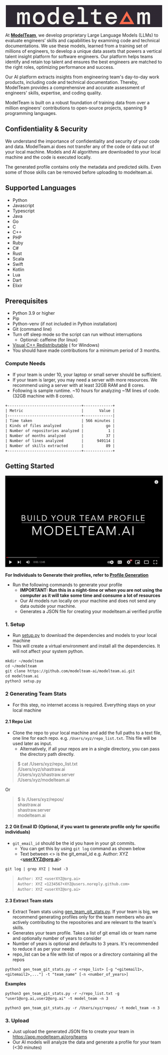 <div align="center">
  <img src="images/modelteam_logo_blk.png" alt="modelteam">
</div>

At **[ModelTeam](https://modelteam.ai)**, we develop proprietary Large Language Models (LLMs) to evaluate engineers’
skills and
capabilities by examining code and technical documentations. We use these models, learned from a training set of
millions of engineers, to develop a unique data assets that powers a vertical talent insight platform for software
engineers. Our platform helps teams identify and retain top talent and ensures the best engineers are matched to the
right roles, optimizing performance and success.

Our AI platform extracts insights from engineering team's day-to-day work products, including code and technical
documentation. Thereby, ModelTeam provides a comprehensive and accurate assessment of engineers' skills, expertise, and
coding quality.

ModelTeam is built on a robust foundation of training data from over a million engineers' contributions to open-source
projects, spanning 9 programming languages.

## Confidentiality & Security

We understand the importance of confidentiality and security of your code and data. ModelTeam.ai does not transfer any
of the code or data out of your local machine. Models and AI algorithms are downloaded to your local machine and the
code is executed locally.

The generated profile contains only the metadata and predicted skills. Even some of those skills can be removed before
uploading to modelteam.ai.

## Supported Languages

- Python
- Javascript
- Typescript
- Java
- Go
- C
- C++
- PHP
- Ruby
- C#
- Rust
- Scala
- Swift
- Kotlin
- Lua
- Dart
- Elixir

## Prerequisites

- Python 3.9 or higher
- Pip
- Python-venv (if not included in Python installation)
- Git (command line)
- Turn off sleep mode so the script can run without interruptions
    - Optional: caffeine (for linux)
- [Visual C++ Redistributable](https://learn.microsoft.com/en-us/cpp/windows/latest-supported-vc-redist?view=msvc-170) (
  for Windows)
- You should have made contributions for a minimum period of 3 months.

### Compute Needs

- If your team is under 10, your laptop or small server should be sufficient.
- If your team is larger, you may need a server with more resources. We recommend using a server with at least 32GB RAM
  and 8 cores.
- Following is sample runtime. ~10 hours for analyzing ~1M lines of code. (32GB machine with 8 cores).

```mono
+---------------------------------+-------------+
| Metric                          |       Value |
|---------------------------------+-------------|
| Time taken                      | 566 minutes |
| Kinds of files analyzed         |          go |
| Number of repositories analyzed |           1 |
| Number of months analyzed       |          37 |
| Number of lines analyzed        |      949114 |
| Number of skills extracted      |          89 |
+---------------------------------+-------------+
```

## Getting Started

[![Build your Team profile](images/orgVideo.png)](https://www.youtube.com/watch?v=JDGxgT9rwo0)

**For Individuals to Generate their profiles, refer to [Profile Generation](README.md)**

- Run the following commands to generate your profile
    - **IMPORTANT: Run this in a night-time or when you are not using the computer as it will take some time and consume
      a lot of resources**
    - Our AI models run locally on your machine and does not send any data outside your machine.
    - Generates a JSON file for creating your modelteam.ai verified profile

### 1. Setup

- Run [setup.py](setup.py) to download the dependencies and models to your local machine
- This will create a virtual environment and install all the dependencies. It will not affect your system python.

```
mkdir ~/modelteam
cd ~/modelteam
git clone https://github.com/modelteam-ai/modelteam.ai.git
cd modelteam.ai
python3 setup.py
```

### 2 Generating Team Stats

- For this step, no internet access is required. Everything stays on your local machine

#### 2.1 Repo List

- Clone the repo to your local machine and add the full paths to a text file, one line for each repo. e.g.
  `/Users/xyz/repo_list.txt`. This file will be used later as input.
    - Alternatively, if all your repos are in a single directory, you can pass the directory path directly.

> $ cat /Users/xyz/repo_list.txt<br>
> /Users/xyz/shastraw.ai<br>
> /Users/xyz/shastraw.server<br>
> /Users/xyz/modelteam.ai

Or

> $ ls /Users/xyz/repos/<br>
> shastraw.ai<br>
> shastraw.server<br>
> modelteam.ai

#### 2.2 Git Email ID (Optional, if you want to generate profile only for specific individuals)

- `git_email_id` should be the id you have in your git commits.
    - You can get this by using `git log` command as shown below
    - Text between <> is the git_email_id e.g. Author: XYZ <**userXYZ@org.ai**>

``` 
git log | grep XYZ | head -3
```

> `Author: XYZ <userXYZ@org.ai>`<br>
> `Author: XYZ <1234567+XYZ@users.noreply.github.com>`<br>
> `Author: XYZ <userXYZ@org.ai>`<br>

#### 2.3 Extract Team stats

- Extract Team stats using [gen_team_git_stats.py](gen_team_git_stats.py). If your team is big, we recommend generating
  profiles only for the team members who are actively contributing to the repositories and are relevant to the team's skills.
- Generates your team profile. Takes a list of git email ids or team name and optionally number of years to consider
- Number of years is optional and defaults to 3 years. It's recommended to reduce it as per your needs
- repo_list can be a file with list of repos or a directory containing all the repos

```
python3 gen_team_git_stats.py -r <repo_list> [-g "<gitemail1>,<gitemail2>,..."] -t "team_name" [-n <number_of_years>]
```

**Examples**

```
python3 gen_team_git_stats.py -r ~/repo_list.txt -g "user1@org.ai,user2@org.ai" -t model_team -n 3
```

```
python3 gen_team_git_stats.py -r /Users/xyz/repos/ -t model_team -n 3
```

### 3. Upload

- Just upload the generated JSON file to create your team in https://app.modelteam.ai/org/teams
- Our AI models will analyze the data and generate a profile for your team (<30 minutes)

